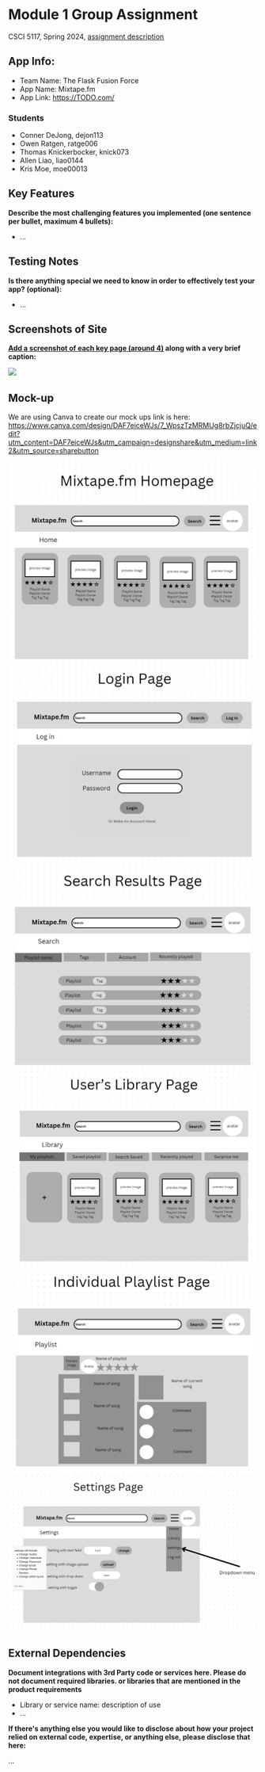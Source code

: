 # Module 1 Group Assignment

CSCI 5117, Spring 2024, [assignment description](https://canvas.umn.edu/courses/413159/pages/project-1)

## App Info:

* Team Name: The Flask Fusion Force
* App Name: Mixtape.fm
* App Link: <https://TODO.com/>

### Students

* Conner DeJong, dejon113
* Owen Ratgen, ratge006
* Thomas Knickerbocker, knick073
* Allen Liao, liao0144
* Kris Moe, moe00013


## Key Features

**Describe the most challenging features you implemented
(one sentence per bullet, maximum 4 bullets):**

* ...

## Testing Notes

**Is there anything special we need to know in order to effectively test your app? (optional):**

* ...


## Screenshots of Site

**[Add a screenshot of each key page (around 4)](https://stackoverflow.com/questions/10189356/how-to-add-screenshot-to-readmes-in-github-repository)
along with a very brief caption:**

![](https://media.giphy.com/media/o0vwzuFwCGAFO/giphy.gif)


## Mock-up 
We are using Canva to create our mock ups link is here:
https://www.canva.com/design/DAF7eiceWJs/7_WpszTzMRMUg8rbZjcjuQ/edit?utm_content=DAF7eiceWJs&utm_campaign=designshare&utm_medium=link2&utm_source=sharebutton

![Homepage](/MOCKUP/mixtape.fm_homepage.png?raw=true)
![Login](/MOCKUP/mixtape.fm_login_page.png?raw=true)
![Search_Results](/MOCKUP/mixtape.fm_search_results_page.png?raw=true)
![Library](/MOCKUP/mixtape.fm_user_library_page.png?raw=true)
![Playlist](/MOCKUP/mixtape.fm_individual_playlist_page.png?raw=true)
![Settings](/MOCKUP/mixtape.fm_settings_page.png?raw=true)


## External Dependencies

**Document integrations with 3rd Party code or services here.
Please do not document required libraries. or libraries that are mentioned in the product requirements**

* Library or service name: description of use
* ...

**If there's anything else you would like to disclose about how your project
relied on external code, expertise, or anything else, please disclose that
here:**

...
